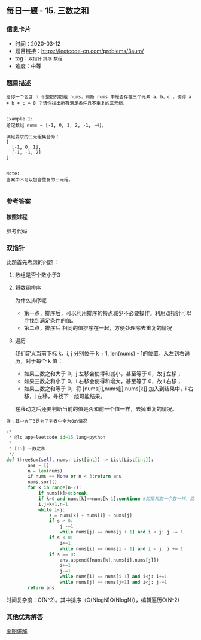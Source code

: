 ## 每日一题 - 15. 三数之和

### 信息卡片

- 时间：2020-03-12
- 题目链接：https://leetcode-cn.com/problems/3sum/
- tag：`双指针` `排序` `数组`
- 难度：中等

### 题目描述

```
给你一个包含 n 个整数的数组 nums，判断 nums 中是否存在三个元素 a，b，c ，使得 a + b + c = 0 ？请你找出所有满足条件且不重复的三元组。


Example 1:
给定数组 nums = [-1, 0, 1, 2, -1, -4]，

满足要求的三元组集合为：
[
  [-1, 0, 1],
  [-1, -1, 2]
]


Note:
答案中不可以包含重复的三元组。


```

### 参考答案

#### 按照过程

参考代码

### 双指针

此题首先考虑的问题：
   
1. 数组是否个数小于3

2. 将数组排序

    为什么排序呢
    - 第一点，排序后，可以利用排序的特点减少不必要操作。利用双指针可以寻找到满足条件的值。
    - 第二点，排序后 相同的值排序在一起，方便处理除去重复的情况

3. 遍历
    
    我们定义当前下标 k，i, j 分别位于 k + 1, len(nums) - 1的位置。从左到右遍历，对于每个 k 值：
    - 如果三数之和大于 0，j 左移会使得和减小，甚至等于 0，故 j 左移；
    - 如果三数之和小于 0，i 右移会使得和增大，甚至等于 0，故 i 右移；
    - 如果三数之和等于 0，将 [nums[i],nums[j],nums[k]] 加入到结果中，i 右移，j 左移，寻找下一组可能结果。
    
    在移动之后还要判断当前的值是否和前一个值一样，去掉重复的情况。


```
注：其中大于3是为了列表中全为0的情况
```



```python
/*
 * @lc app=leetcode id=15 lang=python
 *
 * [15] 三数之和
 */
def threeSum(self, nums: List[int]) -> List[List[int]]:
        ans = []
        n = len(nums)
        if nums == None or n < 3:return ans
        nums.sort()
        for k in range(n-2):
            if nums[k]>0:break
            if k>0 and nums[k]==nums[k-1]:continue #如果和前一个数一样，跳过
            i,j=k+1,n-1
            while i<j:
                s = nums[k] + nums[i] + nums[j]
                if s > 0:
                    j -=1
                    while nums[j] == nums[j + 1] and i < j: j -= 1
                if s < 0:
                    i+=1
                    while nums[i] == nums[i - 1] and i < j: i += 1
                if s == 0:
                    ans.append([nums[k],nums[i],nums[j]])
                    i+=1
                    j-=1
                    while nums[i] == nums[i-1] and i<j: i+=1
                    while nums[j] == nums[j+1] and i<j: j-=1
        return ans

```
时间复杂度：O(N^2)。其中排序（O(NlogN)O(NlogN)），编辑遍历O(N^2)

### 其他优秀解答

[画图讲解](https://leetcode-cn.com/problems/3sum/solution/hua-jie-suan-fa-15-san-shu-zhi-he-by-guanpengchn/)




